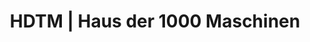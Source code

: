 ---
title: "HDTM | Haus der 1000 Maschinen"
url: /koeln/hdtm-haus-der-1000-maschinen/
shop: Baumarkt
---